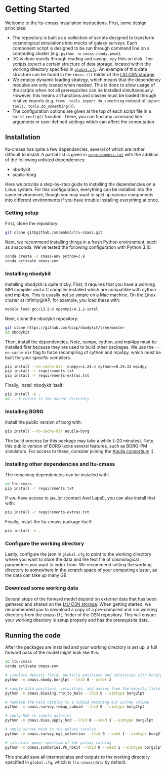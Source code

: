 
Getting Started
===============

Welcome to the ltu-cmass installation instructions. First, some design principles:

- The repository is built as a collection of scripts designed to transform cosmological simulations into mocks of galaxy surveys. Each component script is designed to be run through command line on a computing cluster (e.g. `python -m cmass.nbody.pmwd`).
- I/O is done mostly through reading and saving `.npy` files on disk. The scripts expect a certain structure of data storage, located within the working directory specified in [`global.cfg`](global.cfg). An example of this data structure can be found in the `cmass-ili` folder of the [LtU OSN storage](https://github.com/maho3/ltu-ili/blob/main/DATA.md).
- We employ dynamic loading strategy, which means that the dependency modules are only loaded when needed. This is done to allow usage of the scripts when not all prerequisites can be installed simultaneously. However, this means all functions and classes must be loaded through relative imports (e.g. `from .tools import do_something` instead of `import tools; tools.do_something()`).
- The configuration options are given at the top of each script file in a `build_config()` function. There, you can find any command line arguments or user-defined settings which can affect the computation.

## Installation
ltu-cmass has quite a few dependencies, several of which are rather difficult to install. A partial list is given in [`requirements.txt`](requirements.txt) with the addition of the following unlisted dependencies: 
- nbodykit
- aquila-borg

Here we provide a step-by-step guide to installing the dependencies on a Linux system. For this configuration, everything can be installed into the same environment, though you may want to split up various components into different environments if you have trouble installing everything at once.

### Getting setup
First, clone the repository:
```bash
git clone git@github.com:maho3/ltu-cmass.git
```
Next, we recommend installing things in a fresh Python environment, such as anaconda. We've tested the following configuration with Python 3.10.
```bash
conda create -n cmass-env python=3.9
conda activate cmass-env
```

### Installing nbodykit
Installing nbodykit is quite tricky. First, it requires that you have a working MPI compiler and a C compiler installed which are compatible with cython and mpi4py. This is usually not so simple on a Mac machine. On the Linux cluster at Infinity@IAP, for example, you load these with:
```bash
module load gcc/13.2.0 openmpi/4.1.2-intel
```
Next, clone the nbodykit repository:
```bash
git clone https://github.com/bccp/nbodykit/tree/master
cd nbodykit
```
Then, install the dependencies. Note, numpy, cython, and mpi4py must be installed first because they are used to build other packages. We use the `--no-cache-dir` flag to force recompiling of cython and mpi4py, which must be built for your specific compilers.
```bash
pip install --no-cache-dir  numpy==1.24.4 cython==0.29.33 mpi4py
pip install -r requirements.txt
pip install -r requirements-extras.txt
```
Finally, install nbodykit itself:
```bash
pip install -e .
cd .. # return to the parent directory
```

### Installing BORG
Install the public version of borg with:
```bash
pip install --no-cache-dir aquila-borg
```
The build process for this package may take a while (~20 minutes). Note, this public version of BORG lacks several features, such as BORG-PM simulators. For access to these, consider joining the [Aquila consortium](https://www.aquila-consortium.org/) :).

### Installing other dependencies and ltu-cmass
The remaining dependencies can be installed with:
```bash
cd ltu-cmass
pip install -r requirements.txt
```
If you have access to jax_lpt (contact Axel Lapel), you can also install that with:
```bash
pip install -r requirements-extras.txt
```
Finally, install the ltu-cmass package itself:
```bash
pip install -e .
```

### Configure the working directory
Lastly, configure the json in `global.cfg` to point to the working directory where you want to store the data and the text file of cosmological parameters you want to index from. We recommend setting the working directory to somewhere in the scratch space of your computing cluster, as the data can take up many GB.

### Download some working data
Several steps of the forward model depend on external data that has been gathered and shared on the [LtU OSN storage](https://github.com/maho3/ltu-ili/blob/main/DATA.md). When getting started, we recommended you to download a copy of a pre-compiled and run working directory from the `cmass-ili` folder of the OSN repository. This will ensure your working directory is setup properly and has the prerequisite data.

## Running the code

After the packages are installed and your working directory is set up, a full forward pass of the model might look like this:
```bash
cd ltu-cmass
conda activate cmass-env

# simulate density field, particle positions and velocities with borglpt
python -m cmass.nbody.borglpt --lhid 0 --order 2

# sample halo positions, velocities, and masses from the density field
python -m cmass.biasing.rho_to_halo --lhid 0 --simtype borg2lpt

# reshape the halo catalog to a cuboid matching our survey volume
python -m cmass.survey.remap_cuboid --lhid 0 --simtype borg2lpt

# apply HOD to sample galaxies
python -m cmass.bias.apply_hod --lhid 0 --seed 1 --simtype borg2lpt

# apply survey mask to the galaxy catalog
python -m cmass.survey.ngc_selection --lhid 0 --seed 1 --simtype borg2lpt

# calculate power spectrum of the galaxy catalog
python -m cmass.summaries.Pk_nbkit --lhid 0 --seed 1 --simtype borg2lpt
```

This should save all intermediates and outputs to the working directory specified in `global.cfg`, which is `ltu-cmass/data` by default.
